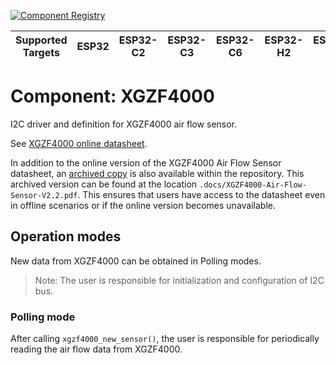 [![Component Registry](https://components.espressif.com/components/espressif/xgzf4000/badge.svg)](https://components.espressif.com/components/espressif/xgzf4000)

| Supported Targets | ESP32 | ESP32-C2 | ESP32-C3 | ESP32-C6 | ESP32-H2 | ESP32-S2 | ESP32-S3 |
| ----------------- | ----- | -------- | -------- | -------- | -------- | -------- | -------- |

# Component: XGZF4000
I2C driver and definition for XGZF4000 air flow sensor.

See [XGZF4000 online datasheet](https://cfsensor.com/wp-content/uploads/2022/11/XGZF4000-Air-Flow-Sensor-V2.2.pdf).

In addition to the online version of the XGZF4000 Air Flow Sensor datasheet, an [archived copy](.docs/XGZF4000-Air-Flow-Sensor-V2.2.pdf) is also available within the repository. This archived version can be found at the location `.docs/XGZF4000-Air-Flow-Sensor-V2.2.pdf`. This ensures that users have access to the datasheet even in offline scenarios or if the online version becomes unavailable.

## Operation modes
New data from XGZF4000 can be obtained in Polling modes.

> Note: The user is responsible for initialization and configuration of I2C bus.

### Polling mode
After calling `xgzf4000_new_sensor()`, the user is responsible for periodically reading the air flow data from XGZF4000.